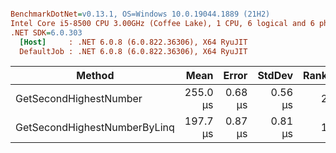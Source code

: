 ``` ini

BenchmarkDotNet=v0.13.1, OS=Windows 10.0.19044.1889 (21H2)
Intel Core i5-8500 CPU 3.00GHz (Coffee Lake), 1 CPU, 6 logical and 6 physical cores
.NET SDK=6.0.303
  [Host]     : .NET 6.0.8 (6.0.822.36306), X64 RyuJIT
  DefaultJob : .NET 6.0.8 (6.0.822.36306), X64 RyuJIT


```
|                       Method |     Mean |   Error |  StdDev | Rank |   Gen 0 |  Gen 1 | Allocated |
|----------------------------- |---------:|--------:|--------:|-----:|--------:|-------:|----------:|
|       GetSecondHighestNumber | 255.0 μs | 0.68 μs | 0.56 μs |    2 | 13.6719 | 1.4648 |     64 KB |
| GetSecondHighestNumberByLinq | 197.7 μs | 0.87 μs | 0.81 μs |    1 | 13.9160 | 1.7090 |     64 KB |
